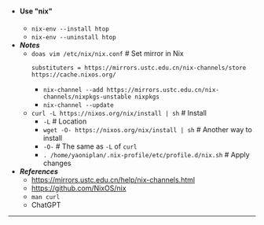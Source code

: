 - #### Use "nix"
    - `nix-env --install htop`
    - `nix-env --uninstall htop`
- ***Notes***
    - `doas vim /etc/nix/nix.conf` # Set mirror in Nix
      ```
      substituters = https://mirrors.ustc.edu.cn/nix-channels/store https://cache.nixos.org/
      ```
        - `nix-channel --add https://mirrors.ustc.edu.cn/nix-channels/nixpkgs-unstable nixpkgs`
        - `nix-channel --update`
    - `curl -L https://nixos.org/nix/install | sh` # Install
        - `-L` # Location
        - `wget -O- https://nixos.org/nix/install | sh` # Another way to install
        - `-O-` # The same as `-L` of `curl`
        - `. /home/yaoniplan/.nix-profile/etc/profile.d/nix.sh` # Apply changes
- ***References***
    - https://mirrors.ustc.edu.cn/help/nix-channels.html
    - https://github.com/NixOS/nix
    - `man curl`
    - ChatGPT
- ---
